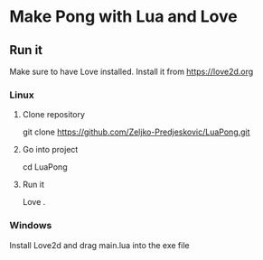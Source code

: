 # Make Pong with Lua and Love

## Run it

Make sure to have Love installed. 
Install it from https://love2d.org

### Linux



1. Clone repository

	git clone https://github.com/Zeljko-Predjeskovic/LuaPong.git

2. Go into project 

	cd LuaPong

3. Run it

	Love .

### Windows

Install Love2d and drag main.lua into the exe file


